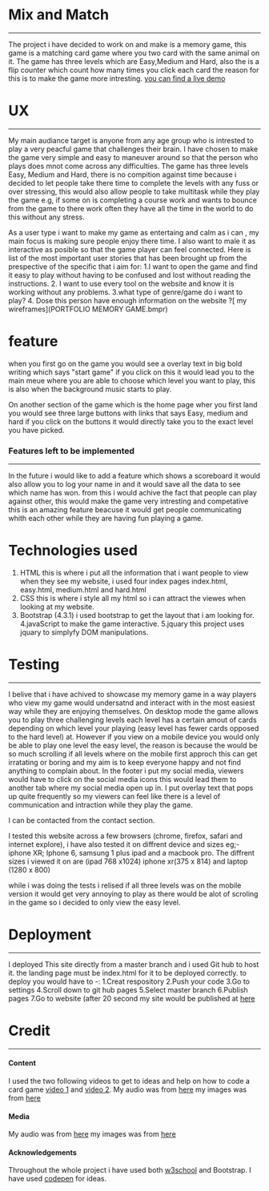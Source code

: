 #  Mix and Match
-----
The project i have decided to work on and make is a memory game, this game is a matching card game where you two card with the same animal on it. The game has three levels which are Easy,Medium and Hard, also the is a flip counter which count how many times you click each card the reason for this is to make the game more intresting. [you can find a live demo](https://ayaanh221.github.io/memory-game/)

#  UX
-----
My main audiance target is anyone from any age group who is intrested to play a very peacful game that challenges their brain.
I have chosen to make the game very simple and easy to maneuver around so that the person who plays does mnot come across any difficulties.
The game has three levels Easy, Medium and Hard, there is no compition against time because i decided to let people take there time to complete the levels with any fuss or over stressing, this would also allow people to take multitask while they play the game e.g, if some on is completing a course work and wants to bounce from the game to there work often they have all the time in the world to do this without any stress.

As a user type i want to make my game as entertaing and calm as i can , my main focus is making sure people enjoy there time.
I also want to male it as interactive as posible so that the game player can feel connected.
Here is list of the most important user stories that has been brought up from the prespective of the specific that i aim for:
1.I want to open the game and find it easy to play without having to be confused and lost without reading the instructions.
2. I want to use every tool on the website and know it is working without any problems.
3.what type of genre/game do i want to play?
4. Dose this person have enough information on the website ?[ my wireframes](PORTFOLIO MEMORY GAME.bmpr)


#  feature
when you first go on the game you would see a overlay text in big bold writing which says "start game" if you click on this it would lead you to the main meue where you are able to choose which level you want to play, this is also when the background music starts to play.

On another section of the game which is the home page wher you first land you would see three large buttons with links that says Easy, medium and hard if you click on the buttons it would directly take you to the exact level you have picked.
 
 ### Features left to be implemented 
--------
 In the future i would like to add a feature which shows a scoreboard it would also allow you to log your name in and it would save all the data to see which name has won. from this i would achive the fact that people can play against other, this would make the game very intresting and competative this is an amazing feature beacuse it would get people communicating whith each other while they are having fun playing a game. 
 #  Technologies used
 1. HTML this is where i put all the information that i want people to view when they see my website, i used four index pages index.html, easy.html, medium.html and hard.html
2. CSS this is where i style all my html so i can attract the viewes when looking at my website.
3. Bootstrap (4.3.1) i used bootstrap to get the layout that i am looking for.
4.javaScript to make the game interactive.
5.jquary this project uses jquary to simplyfy DOM manipulations.

#  Testing
------
I belive that i have achived to showcase my memory game in a way players who view my game would undersatnd and interact with in the most easiest way while they are enjoying themselves. On desktop mode the game allows you to play three challenging levels each level has a certain amout of cards depending on which level your playing (easy level has fewer cards opposed to the hard level) at. However if you view on a mobile device you would only be able to play one level the easy level, the reason is because the would be so much scrolling if all levels where on the mobile first approch this can get irratating or boring and my aim is to keep everyone happy and not find anything to complain about.  In the footer i put my social media, viewers would have to click on the social media icons this would lead them to another tab where my social media open up in. I put overlay text that pops up quite frequently so my viewers can feel like there is a level of communication and intraction while they play the game.

I can be contacted from the contact section.

I tested this website across a few browsers (chrome, firefox, safari and internet explore), i have also tested it on diffrent device and sizes eg;- iphone XR; Iphone 6, samsung 1 plus ipad and a macbook pro. The diffrent sizes i viewed it on are (ipad 768 x1024) iphone xr(375 x 814) and laptop (1280 x 800)

while i was doing the tests i relised if all three levels was on the mobile version it would get very annoying to play as there would be alot of scroling in the game so i decided to only view the easy level.
# Deployment
-------------
I deployed This site directly from a master branch and i used Git hub to host it. the landing page must be index.html for it to be deployed correctly.
to deploy you would have to -: 1.Creat respository 2.Push your code 3.Go to settings 4.Scroll down to git hub pages 5.Select master branch 6.Publish pages 
7.Go to website (after 20 second my site would be published at [here]( https://ayaanh221.github.io/memory-game/)

# Credit

-----------
#### Content
 
I used the two following videos to get to ideas and help on how to code a card game [video 1](https://www.youtube.com/watch?v=ZniVgo8U7ek&list=LLvkm_Fx2R6CFvKmjWx5TZHA&index=33&t=0s) and 
[video 2](https://www.youtube.com/watch?v=28VfzEiJgy4&list=LLvkm_Fx2R6CFvKmjWx5TZHA&index=29).
My audio was from [here](https://www.fesliyanstudios.com)
my images was from [here](www.clipartbest.com)

#### Media

 My audio was from [here](https://www.fesliyanstudios.com)
my images was from [here](www.clipartbest.com)

#### Acknowledgements
Throughout the whole project i have used both [w3school](www.w3school.com) and Bootstrap.
I have used [codepen](www.codepen.com) for ideas.
